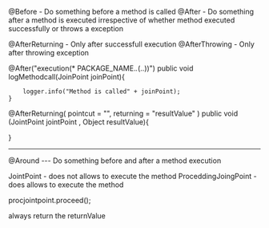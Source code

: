 @Before - Do something before a method is called
@After - Do something after a method is executed irrespective of whether method executed successfully or throws a exception

@AfterReturning - Only after successfull execution
@AfterThrowing - Only after throwing exception



@After("execution(* PACKAGE_NAME.*.*(..))")
    public void logMethodcall(JoinPoint joinPoint){

        logger.info("Method is called" + joinPoint);
    }


@AfterReturning(
    pointcut = "",
    returning = "resultValue"
)
public void (JointPoint jointPoint , Object resultValue){

}


-------------------------------------------------------------------------------------------------------------------


@Around  --- Do something before and after a method execution


JointPoint - does not allows to execute the method
ProceddingJoingPoint - does allows to execute the method

procjointpoint.proceed();

always return the returnValue

